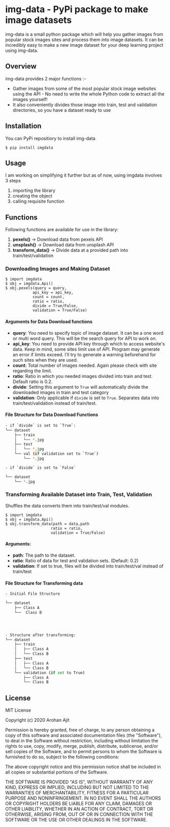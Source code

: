 # img-data - PyPi package to make image datasets
img-data is a small python package which will help you gather images from popular stock images sites and process them into image datasets. It can be incredibly easy to make a new image dataset for your deep learning project using img-data.

## Overview
img-data provides 2 major functions :-
- Gather images from some of the most popular stock image websites using the API - No need to write the whole Python code to extract all the images yourself!
- It also conveniently divides those image into train, test and validation directories, so you have a dataset ready to use

## Installation
You can PyPi repositiory to install img-data
```
$ pip install imgdata
```
## Usage
I am working on simplifying it further but as of now, using imgdata involves 3 steps
1. importing the library
2. creating the object
3. calling requisite function

## Functions
Following functions are available for use in the library:
1. **pexels()** -> Download data from pexels API
2. **unsplash()** -> Download data from unsplash API
3. **transform_data()** -> Divide data at a provided path into train/test/validation

### Downloading Images and Making Dataset
```
$ import imgdata
$ obj = imgdata.Api()
$ obj.pexels(query = query,
            api_key = api_key,
            count = count,
            ratio = ratio,
            divide = True/False,
            validation = True/False)
```

#### Arguments for Data Download functions
- **query**: You need to specify topic of image dataset. It can be a one word or multi word query. This will be the search query for API to work on.
- **api_key**: You need to provide API key through which to access website's data. Keep in mind, some sites limit use of API. Program may generate an error if limits exceed. I'll try to generate a warning beforehand for such sites when they are used.
- **count**: Total number of images needed. Again please check with site regarding the limit.
- **ratio**: Ratio in which you needed images divided into train and test. Default ratio is 0.2.
- **divide**: Setting this argument to `True` will automatically divide the downloaded images in train and test category
- **validation**: Only applicable if `divide` is set to `True`. Separates data into train/test/validation instead of train/test.

#### File Structure for Data Download Functions
```bash
- if `divide` is set to `True`:
└── dataset
    ├── train
    │   └── *.jpg
    ├── test
    │   └── *.jpg
    └── val (if validation set to `True`)
        └── *.jpg

- if `divide` is set to `False`

└── dataset
    └── *.jpg


```

### Transforming Available Dataset into Train, Test, Validation
Shuffles the data converts them into train/test/val modules.

```
$ import imgdata
$ obj = imgdata.Api()
$ obj.transform_data(path = data,path
                    ratio = ratio,
                    validation = True/False)
```

#### Arguments:
- **path**: The path to the dataset.
- **ratio**: Ratio of data for test and validation sets. (Default: 0.2)
- **validation**: If set to true, files will be divided into train/test/val instead of train/test

#### File Structure for Transforming data
```bash
- Initial File Structure

└── dataset
    ├── Class A
    └──  Class B




- Structure after transforming:
└── dataset
    ├── train
    │   ├── Class A
    │   └── Class B
    ├── test
    │   ├── Class A
    │   └── Class B
    └── validation (if set to True)
        ├── Class A
        └── Class B

```



## License
MIT License

Copyright (c) 2020 Arohan Ajit

Permission is hereby granted, free of charge, to any person obtaining a copy
of this software and associated documentation files (the "Software"), to deal
in the Software without restriction, including without limitation the rights
to use, copy, modify, merge, publish, distribute, sublicense, and/or sell
copies of the Software, and to permit persons to whom the Software is
furnished to do so, subject to the following conditions:

The above copyright notice and this permission notice shall be included in all
copies or substantial portions of the Software.

THE SOFTWARE IS PROVIDED "AS IS", WITHOUT WARRANTY OF ANY KIND, EXPRESS OR
IMPLIED, INCLUDING BUT NOT LIMITED TO THE WARRANTIES OF MERCHANTABILITY,
FITNESS FOR A PARTICULAR PURPOSE AND NONINFRINGEMENT. IN NO EVENT SHALL THE
AUTHORS OR COPYRIGHT HOLDERS BE LIABLE FOR ANY CLAIM, DAMAGES OR OTHER
LIABILITY, WHETHER IN AN ACTION OF CONTRACT, TORT OR OTHERWISE, ARISING FROM,
OUT OF OR IN CONNECTION WITH THE SOFTWARE OR THE USE OR OTHER DEALINGS IN THE
SOFTWARE.
